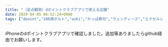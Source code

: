 ```yaml
---
title: "（定点観測）dポイントクラブアプリで使える店舗"
date: 2020-04-05 06:52:24+0900
tags: ["dpoint","100満ボルト","aoki","かっぱ寿司","ウェンディーズ","エクセルシオール","エディオン","ガスト","ジョナサン","スーツカンパニー","ドトール","ノジマ","バーミヤン","ピザハット","ファーストキッチン","ラ・パウザ","ロッテリア","上島珈琲店","土間土間","洋服の青山","温野菜","牛角","甘太郎","鎌倉パスタ"]
---
```


iPhoneのdポイントクラブアプリで確認しました。追加等ありましたらgithub経由でお願いします。
